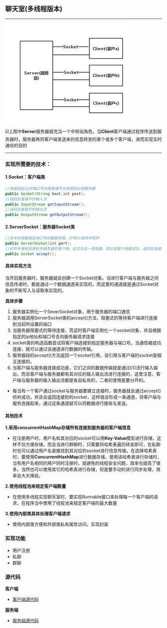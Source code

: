 ## 聊天室(多线程版本)

---



![聊天室简单结构图](img/结构图.png)

:ballot_box_with_check:上图中**Server**服务器就充当一个中转站角色，当**Client**客户端通过程序传送到服务器时，服务器再将客户端发送来的信息转发的某个或多个客户端，进而实现实时通信的目的

---

### 实现所需要的技术：

#### 1.Socket：客户端类

```java
//根据指定ip和端口号创建套接字并连接到远程服务器
public Socket(String host,int post);
//返回此套接字的输入流
public InputStream getInputStream();
//返回此套接字的输出流
public OutputStream getOutputStream();
```

#### 2.ServerSocket：服务器Socket类

```java
//在本机根据指定端口号创建服务器，IP默认使用本机IP
public ServerSocket(int port);
//侦听并接收连接到本服务器的客户端，此方法会一直阻塞，直达有客户连接成功，返回此连接
public Socket accept();
```

#### 具体实现方法

当开启服务器时，服务器就会创建一个Socket对象。当进行客户端与服务器之间信息传递时，都是通过一个数据通道来实现的，而这里的通道就是通过Socket对象的不断写入与读取来实现的。

**具体步骤**

1. 服务器实例化一个SeverSocket对象，用于服务器的端口通信
2. 服务器调用ServerSocket类的accept()方法，阻塞式的等待客户端进行连接到当前所设置的端口
3. 当服务器阻塞式的等待连接，而这时客户端实例化一个socket对象，并且根据指定的ip地址和端口号去向服务器请求连接
4. socket类的构造函数尝试将客户端连接到指定服务器与端口号。当通信被成功连接，就可以通过该通道进行数据的传输。
5. 服务器段的accept()方法返回一个socket引用，该引用与客户端的socket是相互连接的。
6. 当客户端与服务器连接成功是，它们之间的数据传输就是通过I/O流行输入输出，而且客户端与服务器都有其对应的输入输出流进行连接的，这里注意，客户端与服务器的输入输出流都是各自私有的，二者的使用是要分开的。

- 每当有一个客户通过socket与服务器要建立连接时，服务器就会通过accept()侦听成功，并且会返回连接到的socket，这样就会形成一条通道，将客户端与服务连接起来，通过这条通道就可以将数据进行接收与发送。



#### 其他技术

**1.采用concurrentHashMap存储所有连接到服务器的客户端信息**

- 在注册用户时，用户名和其对应的socket可以用**Key-Value**模型进行存储，这样不仅方便存储，而且当进行群聊时，只需要将哈希表遍历转发即可，在私聊时也可以通过用户名直接找到其对应的socket进行信息传输。在选择哈希表时，要使用**ConcurrentHashMap**进行数据存储，使用该哈希表进行存储时，当有用户名相同的用户同时注册时，就避免的线程安全问题，效率也提高了很多。当然也可以使用其它的哈希表进行存储，但是要手动的进行同步处理，效率会大大降低。

**2.使用线程池来规定客户端数量**

- 在使用多线程实现聊天室时，要实现Runnable接口来处理每一个客户端的请求，在程序当中使用了线程池来规定客户端的最大数量

**3.使用内部类具体处理客户端请求**

- 使用内部类方便和外部类私有属性访问，实现封装

### 实现功能

- 用户注册
- 私聊
- 群聊

### 源代码

**客户端**

- [客户端源代码](https://github.com/Dyson-x/chat_room/blob/master/MultiThreadClient.java)

**服务端**

- [服务端源代码](https://github.com/Dyson-x/chat_room/blob/master/MultiThreadClient.java)

